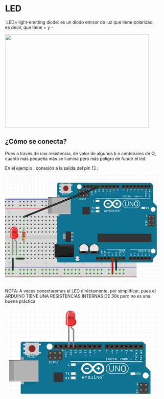 
# LED

 LED= light-emitting diode: es un diodo emisor de luz que tiene polaridad, es decir, que tiene + y -

<img src="http://www.drledrgb.com/sites/default/files/led.png" width="470" height="305" />

## ¿Cómo se conecta?

Pues a través de una resistencia, de valor de algunos k o centenares de Ω, cuanto más pequeña más se ilumina pero más peligro de fundir el led

En el ejemplo : conexión a la salida del pin 13 :

<img src="img/conexionLED.png" height="352" />

NOTA: A veces conectaremos el LED diréctamente, por simplificar, pues el ARDUINO TIENE UNA RESISTENCIAS INTERNAS DE 30k pero no es una buena práctica

<img src="img/ledirecto.png" height="279" />




